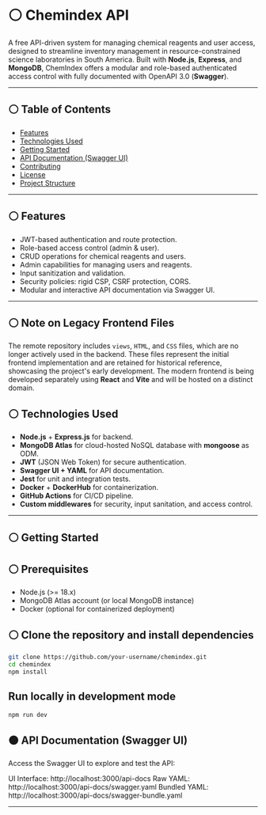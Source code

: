 # ⚪ Chemindex API

A free API-driven system for managing chemical reagents and user access, designed to streamline inventory management in resource-constrained science laboratories in South America. Built with **Node.js**, **Express**, and **MongoDB**, ChemIndex offers a modular and role-based authenticated access control with fully documented with OpenAPI 3.0 (**Swagger**).

---

## ⚪ Table of Contents

- [Features](#-features)
- [Technologies Used](#️-technologies-used)
- [Getting Started](#-getting-started)
- [API Documentation (Swagger UI)](#-api-documentation-swagger-ui)
- [Contributing](#-contributing)
- [License](#-license)
- [Project Structure](#️-project-structure)

---

## ⚪ Features

- JWT-based authentication and route protection.
- Role-based access control (admin & user).
- CRUD operations for chemical reagents and users.
- Admin capabilities for managing users and reagents.
- Input sanitization and validation.
- Security policies: rigid CSP, CSRF protection, CORS.
- Modular and interactive API documentation via Swagger UI.

---

## ⚪ Note on Legacy Frontend Files

The remote repository includes `views`, `HTML`, and `CSS` files, which are no longer actively used in the backend. These files represent the initial frontend implementation and are retained for historical reference, showcasing the project's early development. The modern frontend is being developed separately using **React** and **Vite** and will be hosted on a distinct domain.

## ⚪ Technologies Used

- **Node.js** + **Express.js** for backend.
- **MongoDB Atlas** for cloud-hosted NoSQL database with **mongoose** as ODM.
- **JWT** (JSON Web Token) for secure authentication.
- **Swagger UI + YAML** for API documentation.
- **Jest** for unit and integration tests.
- **Docker** + **DockerHub** for containerization.
- **GitHub Actions** for CI/CD pipeline.
- **Custom middlewares** for security, input sanitation, and access control.

---

## ⚪ Getting Started

## ⚪ Prerequisites

- Node.js (>= 18.x)
- MongoDB Atlas account (or local MongoDB instance)
- Docker (optional for containerized deployment)

## ⚪ Clone the repository and install dependencies

```bash
git clone https://github.com/your-username/chemindex.git
cd chemindex
npm install
```

## Run locally in development mode

```bash
npm run dev
```

## 🟤 API Documentation (Swagger UI)

Access the Swagger UI to explore and test the API:

UI Interface: http://localhost:3000/api-docs
Raw YAML: http://localhost:3000/api-docs/swagger.yaml
Bundled YAML: http://localhost:3000/api-docs/swagger-bundle.yaml

---
